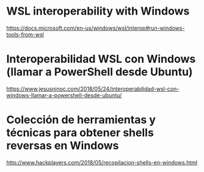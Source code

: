 # WSL interoperability with Windows
https://docs.microsoft.com/en-us/windows/wsl/interop#run-windows-tools-from-wsl

# Interoperabilidad WSL con Windows (llamar a PowerShell desde Ubuntu)
https://www.jesusninoc.com/2018/05/24/interoperabilidad-wsl-con-windows-llamar-a-powershell-desde-ubuntu/

# Colección de herramientas y técnicas para obtener shells reversas en Windows
http://www.hackplayers.com/2018/05/recopilacion-shells-en-windows.html

